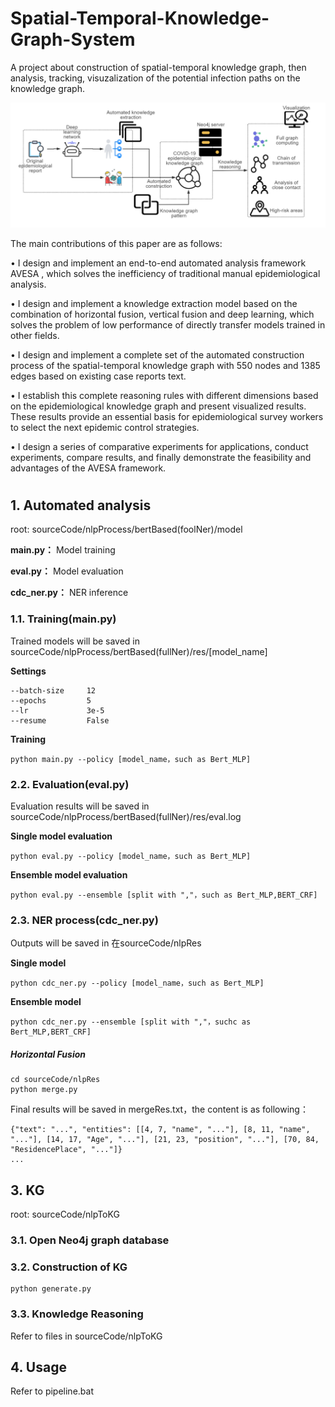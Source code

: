# Spatial-Temporal-Knowledge-Graph-System
A project about construction of spatial-temporal knowledge graph, then analysis, tracking, visuzalization of the potential infection paths on the knowledge graph.



![AVESA Framework for Covid-19 Analysis and Prediction](https://github.com/NoakLiu/Covid19-Knowledge-Graph-System/blob/main/AVESA_framework.png)



The main contributions of this paper are as follows: 

• I design and implement an end-to-end automated analysis framework AVESA , which solves the inefficiency of traditional manual epidemiological analysis. 

• I design and implement a knowledge extraction model based on the combination of horizontal fusion, vertical fusion and deep learning, which solves the problem of low performance of directly transfer models trained in other fields. 

• I design and implement a complete set of the automated construction process of the spatial-temporal knowledge graph with 550 nodes and 1385 edges based on existing case reports text. 

• I establish this complete reasoning rules with different dimensions based on the epidemiological knowledge graph and present visualized results. These results provide an essential basis for epidemiological survey workers to select the next epidemic control strategies. 

• I design a series of comparative experiments for applications, conduct experiments, compare results, and finally demonstrate the feasibility and advantages of the AVESA framework.

# 

## 1. Automated analysis

root: sourceCode/nlpProcess/bertBased(foolNer)/model

**main.py：** Model training

**eval.py：** Model evaluation

**cdc_ner.py：** NER inference

### 1.1. Training(main.py)

Trained models will be saved in sourceCode/nlpProcess/bertBased(fullNer)/res/[model_name]

**Settings**

```
--batch-size     12
--epochs         5
--lr             3e-5
--resume         False
```

**Training**

```
python main.py --policy [model_name，such as Bert_MLP]
```

### 2.2. Evaluation(eval.py)

Evaluation results will be saved in sourceCode/nlpProcess/bertBased(fullNer)/res/eval.log

**Single model evaluation**

```
python eval.py --policy [model_name，such as Bert_MLP]
```

**Ensemble model evaluation**

```
python eval.py --ensemble [split with ","，such as Bert_MLP,BERT_CRF]
```

### 2.3. NER process(cdc_ner.py)

Outputs will be saved in 在sourceCode/nlpRes

**Single model**

```
python cdc_ner.py --policy [model_name，such as Bert_MLP]
```

**Ensemble model**

```
python cdc_ner.py --ensemble [split with ","，suchc as Bert_MLP,BERT_CRF]
```

##### Horizontal Fusion

```
cd sourceCode/nlpRes
python merge.py
```

Final results will be saved in mergeRes.txt，the content is as following：

```
{"text": "...", "entities": [[4, 7, "name", "..."], [8, 11, "name", "..."], [14, 17, "Age", "..."], [21, 23, "position", "..."], [70, 84, "ResidencePlace", "..."]}
...
```

## 3. KG

root: sourceCode/nlpToKG

### 3.1. Open Neo4j graph database

### 3.2. Construction of KG

```
python generate.py
```

### 3.3. Knowledge Reasoning

Refer to files in sourceCode/nlpToKG

## 4. Usage

Refer to pipeline.bat
